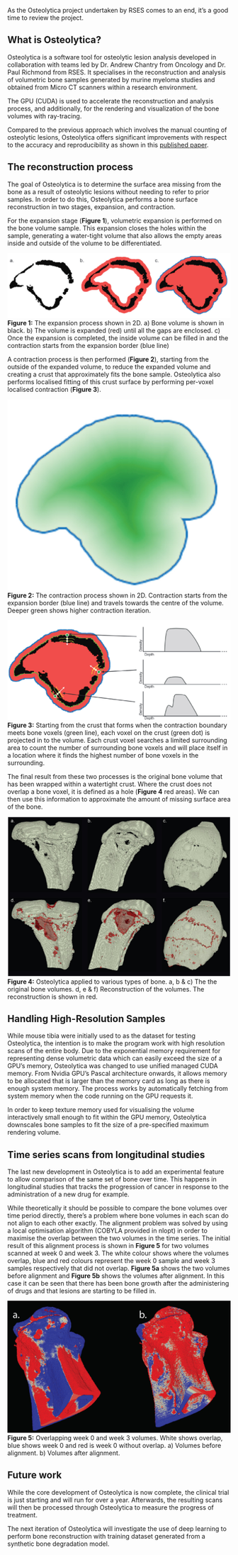 <!--
.. title: Osteolytica Project Wrapup
.. author: Twin Karmakharm
.. slug: osteolytica-project-wrapup
.. date: 2018-09-17 14:00:00 UTC+01:00
.. tags:
.. category:
.. link:
.. description:
.. type: text
-->


As the Osteolytica project undertaken by RSES comes to an end, it’s a good time to review the project.

## What is Osteolytica?

Osteolytica is a software tool for osteolytic lesion analysis developed in collaboration with teams led by Dr. Andrew Chantry from Oncology and Dr. Paul Richmond from RSES. It specialises in the reconstruction and analysis of volumetric bone samples generated by murine myeloma studies and obtained from Micro CT scanners within a research environment.

The GPU (CUDA) is used to accelerate the reconstruction and analysis process, and additionally, for the rendering and visualization of the bone volumes with ray-tracing.

Compared to the previous approach which involves the manual counting of osteolytic lesions, Osteolytica offers significant improvements with respect to the accuracy and reproducibility as shown in this [published paper](https://doi.org/10.1016/j.bone.2015.10.004).

## The reconstruction process
The goal of Osteolytica is to determine the surface area missing from the bone as a result of osteolytic lesions without needing to refer to prior samples. In order to do this, Osteolytica performs a bone surface reconstruction in two stages, expansion, and contraction.

For the expansion stage (**Figure 1**), volumetric expansion is performed on the bone volume sample. This expansion closes the holes within the sample, generating a water-tight volume that also allows the empty areas inside and outside of the volume to be differentiated.

![Expansion process](/images/2018_09_17_osteolytica-project-wrapup/osteolytica-expansion.jpg)
**Figure 1:** The expansion process shown in 2D. a) Bone volume is shown in black. b) The volume is expanded (red) until all the gaps are enclosed. c) Once the expansion is completed, the inside volume can be filled in and the contraction starts from the expansion border (blue line)

A contraction process is then performed (**Figure 2**), starting from the outside of the expanded volume, to reduce the expanded volume and creating a crust that approximately fits the bone sample. Osteolytica also performs localised fitting of this crust surface by performing per-voxel localised contraction (**Figure 3**).

![Contraction process](/images/2018_09_17_osteolytica-project-wrapup/osteolytica-contraction.jpg)
**Figure 2:** The contraction process shown in 2D. Contraction starts from the expansion border (blue line) and travels towards the centre of the volume. Deeper green shows higher contraction iteration.

![Localised fitting](/images/2018_09_17_osteolytica-project-wrapup/osteolytica-localisedfitting.jpg)
**Figure 3:** Starting from the crust that forms when the contraction boundary meets bone voxels (green line), each voxel on the crust (green dot) is projected in to the volume. Each crust voxel searches a limited surrounding area to count the number of surrounding bone voxels and will place itself in a location where it finds the highest number of bone voxels in the surrounding.

The final result from these two processes is the original bone volume that has been wrapped within a watertight crust. Where the crust does not overlap a bone voxel, it is defined as a hole (**Figure 4** red areas). We can then use this information to approximate the amount of missing surface area of the bone.

![Reconstruction results](/images/2018_09_17_osteolytica-project-wrapup/osteolytica-reconstructedvolumes.jpg)
**Figure 4:** Osteolytica applied to various types of bone. a, b & c)  The the original bone volumes. d, e & f) Reconstruction of the volumes. The reconstruction is shown in red.

## Handling High-Resolution Samples

While mouse tibia were initially used to as the dataset for testing Osteolytica, the intention is to make the program work with high resolution scans of the entire body. Due to the exponential memory requirement for representing dense volumetric data which can easily exceed the size of a GPU’s memory, Osteolytica was changed to use unified managed CUDA memory. From Nvidia GPU’s Pascal architecture onwards, it allows memory to be allocated that is larger than the memory card as long as there is enough system memory. The process works by automatically fetching from system memory when the code running on the GPU requests it.

In order to keep texture memory used for visualising the volume interactively small enough to fit within the GPU memory, Osteolytica downscales bone samples to fit the size of a pre-specified maximum rendering volume.

## Time series scans from longitudinal studies

The last new development in Osteolytica is to add an experimental feature to allow comparison of the same set of bone over time. This happens in longitudinal studies that tracks the progression of cancer in response to the administration of a new drug for example.

While theoretically it should be possible to compare the bone volumes over time period directly, there’s a problem where bone volumes in each scan do not align to each other exactly. The alignment problem was solved by using a local optimisation algorithm (COBYLA provided in nlopt) in order to maximise the overlap between the two volumes in the time series. The initial result of this alignment process is shown in **Figure 5** for two volumes scanned at week 0 and week 3. The white colour shows where the volumes overlap, blue and red colours represent the week 0 sample and week 3 samples respectively that did not overlap. **Figure 5a** shows the two volumes before alignment and **Figure 5b** shows the volumes after alignment. In this case it can be seen that there has been bone growth after the administering of drugs and that lesions are starting to be filled in.

![Volume alignment](/images/2018_09_17_osteolytica-project-wrapup/osteolytica-alignment.jpg)
**Figure 5:** Overlapping week 0 and week 3 volumes. White shows overlap, blue shows week 0 and red is week 0 without overlap. a) Volumes before alignment. b) Volumes after alignment.

## Future work
While the core development of Osteolytica is now complete, the clinical trial is just starting and will run for over a year. Afterwards, the resulting scans will then be processed through Osteolytica to measure the progress of treatment.

The next iteration of Osteolytica will investigate the use of deep learning to perform bone reconstruction with training dataset generated from a synthetic bone degradation model.
